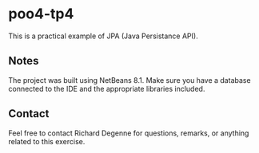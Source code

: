 # poo4-tp4

This is a practical example of JPA (Java Persistance API).

## Notes

The project was built using NetBeans 8.1. Make sure you have a database connected to the IDE and the appropriate libraries included.

## Contact

Feel free to contact Richard Degenne <richdeg2 AT gmail DOT com> for questions, remarks, or anything related to this exercise.
